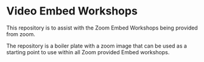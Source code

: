 # Video Embed Workshops

This repository is to assist with the Zoom Embed Workshops being provided from zoom.

The repository is a boiler plate with a zoom image that can be used as a starting point to use within all Zoom provided Embed workshops. 
